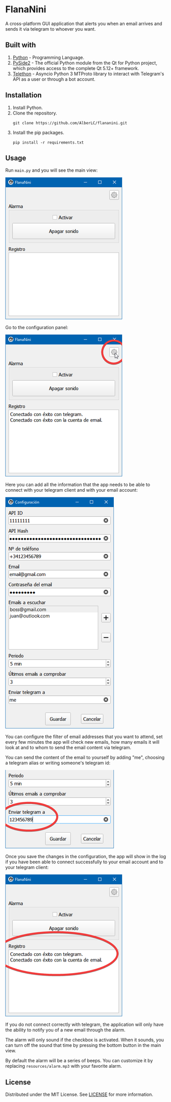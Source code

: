 # FlanaNini
A cross-platform GUI application that alerts you when an email arrives and sends it via telegram to whoever you want.

## Built with
1. [Python](https://www.python.org/) - Programming Language.
2. [PySide2](https://pypi.org/project/PySide2/) - The official Python module from the Qt for Python project, which provides access to the complete Qt 5.12+ framework.
3. [Telethon](https://github.com/LonamiWebs/Telethon) - Asyncio Python 3 MTProto library to interact with Telegram's API as a user or through a bot account.

## Installation
1. Install Python.
2. Clone the repository.
    ```
    git clone https://github.com/AlberLC/flananini.git
    ```
3. Install the pip packages.
   ```
   pip install -r requirements.txt
   ```

## Usage
Run `main.py` and you will see the main view:

![main view](docs/main_view.png)

Go to the configuration panel:

![main view](docs/config_button.png)


Here you can add all the information that the app needs to be able to connect with your telegram client and with your email account:

![main view](docs/config_view.png)

You can configure the filter of email addresses that you want to attend, set every few minutes the app will check new emails, how many emails it will look at and to whom to send the email content via telegram.


You can send the content of the email to yourself by adding "me", choosing a telegram alias or writing someone's telegram id:

![main view](docs/telegram_id.png)


Once you save the changes in the configuration, the app will show in the log if you have been able to connect successfully to your email account and to your telegram client:

![main view](docs/successful_configuration.png)

If you do not connect correctly with telegram, the application will only have the ability to notify you of a new email through the alarm.

The alarm will only sound if the checkbox is activated. When it sounds, you can turn off the sound that time by pressing the bottom button in the main view.

By default the alarm will be a series of beeps. You can customize it by replacing `resources/alarm.mp3` with your favorite alarm.

## License
Distributed under the MIT License. See [LICENSE](https://github.com/AlberLC/flananini/blob/main/LICENSE) for more information.
